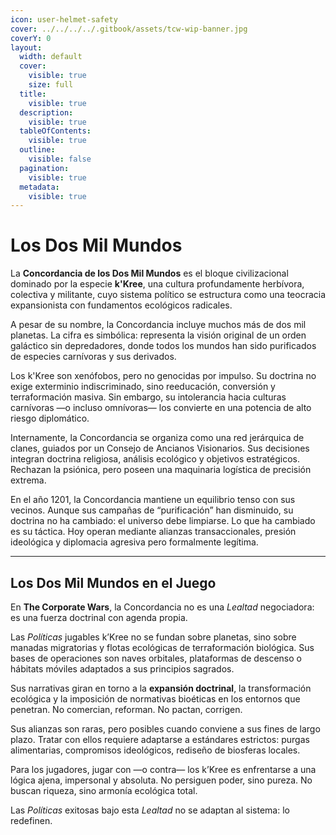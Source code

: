 ```yaml
---
icon: user-helmet-safety
cover: ../../../../.gitbook/assets/tcw-wip-banner.jpg
coverY: 0
layout:
  width: default
  cover:
    visible: true
    size: full
  title:
    visible: true
  description:
    visible: true
  tableOfContents:
    visible: true
  outline:
    visible: false
  pagination:
    visible: true
  metadata:
    visible: true
---
```


# Los Dos Mil Mundos

La **Concordancia de los Dos Mil Mundos** es el bloque civilizacional dominado por la especie **k'Kree**, una cultura profundamente herbívora, colectiva y militante, cuyo sistema político se estructura como una teocracia expansionista con fundamentos ecológicos radicales.

A pesar de su nombre, la Concordancia incluye muchos más de dos mil planetas. La cifra es simbólica: representa la visión original de un orden galáctico sin depredadores, donde todos los mundos han sido purificados de especies carnívoras y sus derivados.

Los k'Kree son xenófobos, pero no genocidas por impulso. Su doctrina no exige exterminio indiscriminado, sino reeducación, conversión y terraformación masiva. Sin embargo, su intolerancia hacia culturas carnívoras —o incluso omnívoras— los convierte en una potencia de alto riesgo diplomático.

Internamente, la Concordancia se organiza como una red jerárquica de clanes, guiados por un Consejo de Ancianos Visionarios. Sus decisiones integran doctrina religiosa, análisis ecológico y objetivos estratégicos. Rechazan la psiónica, pero poseen una maquinaria logística de precisión extrema.

En el año 1201, la Concordancia mantiene un equilibrio tenso con sus vecinos. Aunque sus campañas de “purificación” han disminuido, su doctrina no ha cambiado: el universo debe limpiarse. Lo que ha cambiado es su táctica. Hoy operan mediante alianzas transaccionales, presión ideológica y diplomacia agresiva pero formalmente legítima.

***

## Los Dos Mil Mundos en el Juego

En **The Corporate Wars**, la Concordancia no es una _Lealtad_ negociadora: es una fuerza doctrinal con agenda propia.

Las _Políticas_ jugables k’Kree no se fundan sobre planetas, sino sobre manadas migratorias y flotas ecológicas de terraformación biológica. Sus bases de operaciones son naves orbitales, plataformas de descenso o hábitats móviles adaptados a sus principios sagrados.

Sus narrativas giran en torno a la **expansión doctrinal**, la transformación ecológica y la imposición de normativas bioéticas en los entornos que penetran. No comercian, reforman. No pactan, corrigen.

Sus alianzas son raras, pero posibles cuando conviene a sus fines de largo plazo. Tratar con ellos requiere adaptarse a estándares estrictos: purgas alimentarias, compromisos ideológicos, rediseño de biosferas locales.

Para los jugadores, jugar con —o contra— los k’Kree es enfrentarse a una lógica ajena, impersonal y absoluta. No persiguen poder, sino pureza. No buscan riqueza, sino armonía ecológica total.

Las _Políticas_ exitosas bajo esta _Lealtad_ no se adaptan al sistema: lo redefinen.
